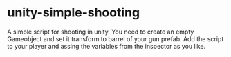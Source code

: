 # unity-simple-shooting
A simple script for shooting in unity. 
You need to create an empty Gameobject and set it transform to barrel of your gun prefab. Add the script to your player and assing the variables from the inspector as you like.
